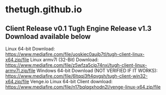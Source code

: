 # thetugh.github.io
## Client Release v0.1 Tugh Engine Release v1.3 Download available below
Linux 64-bit Download: https://www.mediafire.com/file/uoskiec0aujb7tl/tugh-client-linux-x64.zip/file
Linux armv7l (32-Bit) Download: https://www.mediafire.com/file/z5wfza5cip74nxi/tugh-client-linux-armv7l.zip/file
Windows 64-bit Download (NOT VERIFIED IF IT WORKS): https://www.mediafire.com/file/6ltqqj3ft4qvgsh/tugh-client-win32-x64.zip/file
Venge.io Linux 64-bit Client download: https://www.mediafire.com/file/n17bqlqgxhodn2l/venge-linux-x64.zip/file
